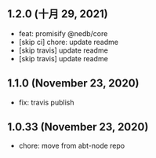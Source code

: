 ## 1.2.0 (十月 29, 2021)

- feat: promisify @nedb/core
- [skip ci] chore: update readme
- [skip travis] update readme
- [skip travis] update readme

## 1.1.0 (November 23, 2020)

- fix: travis publish

## 1.0.33 (November 23, 2020)

- chore: move from abt-node repo
